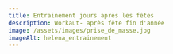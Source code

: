 ```yaml
---
title: Entrainement jours après les fêtes
description: Workaut- après fête fin d'année
image: /assets/images/prise_de_masse.jpg
imageAlt: helena_entrainement
---
```

